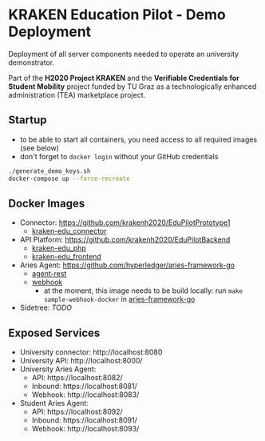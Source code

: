 # KRAKEN Education Pilot - Demo Deployment

Deployment of all server components needed to operate an university demonstrator.

Part of the **H2020 Project KRAKEN** and the **Verifiable Credentials for Student Mobility** project funded by TU Graz 
as a technologically enhanced administration (TEA) marketplace project.


## Startup

* to be able to start all containers, you need access to all required images (see below)
* don't forget to `docker login` without your GitHub credentials

```bash
./generate_demo_keys.sh
docker-compose up --force-recreate
```


## Docker Images

* Connector: https://github.com/krakenh2020/EduPilotPrototype1
    - [kraken-edu_connector](https://github.com/krakenh2020/EduPilotPrototype1/packages/629143)
* API Platform: https://github.com/krakenh2020/EduPilotBackend
    - [kraken-edu_php](https://github.com/krakenh2020/EduPilotBackend/packages/629100)
    - [kraken-edu_frontend](https://github.com/krakenh2020/EduPilotBackend/packages/629067)
* Aries Agent: https://github.com/hyperledger/aries-framework-go
    - [agent-rest](https://github.com/hyperledger/aries-framework-go/packages/69982)
    - [webhook](https://github.com/hyperledger/aries-framework-go/blob/main/images/mocks/webhook/Dockerfile) 
      - at the moment, this image needs to be build locally: run `make sample-webhook-docker` in [aries-framework-go](https://github.com/hyperledger/aries-framework-go)
* Sidetree: *TODO*


## Exposed Services

* University connector: http://localhost:8080
* University API: http://localhost:8000/
* University Aries Agent:
    - API: https://localhost:8082/
    - Inbound: https://localhost:8081/
    - Webhook: http://localhost:8083/
* Student Aries Agent:
    - API: https://localhost:8092/
    - Inbound: https://localhost:8091/
    - Webhook: http://localhost:8093/



